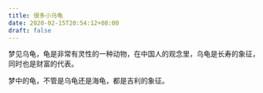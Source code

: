 ```yaml
---
title: 很多小乌龟
date: 2020-02-15T20:54:12+08:00
draft: false
---
```


梦见乌龟，龟是非常有灵性的一种动物，在中国人的观念里，乌龟是长寿的象征，同时也是财富的代表。

梦中的龟，不管是乌龟还是海龟，都是吉利的象征。

